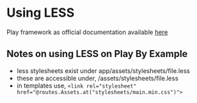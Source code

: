 # Using LESS

Play framework as official documentation available [here](http://www.playframework.org/documentation/2.0/AssetsLess)

## Notes on using LESS on Play By Example

* less stylesheets exist under app/assets/stylesheets/file.less
* these are accessible under, /assets/stylesheets/file.less
* in templates use, `<link rel="stylesheet" href="@routes.Assets.at("stylesheets/main.min.css")">`

